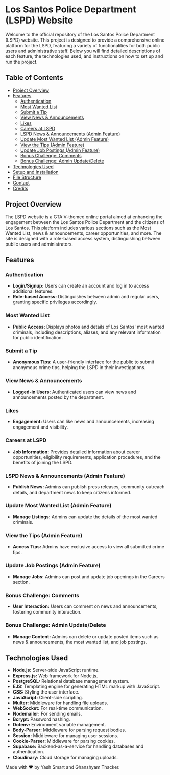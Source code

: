 # Los Santos Police Department (LSPD) Website

Welcome to the official repository of the Los Santos Police Department (LSPD) website. This project is designed to provide a comprehensive online platform for the LSPD, featuring a variety of functionalities for both public users and administrative staff. Below you will find detailed descriptions of each feature, the technologies used, and instructions on how to set up and run the project.

## Table of Contents
- [Project Overview](#project-overview)
- [Features](#features)
  - [Authentication](#authentication)
  - [Most Wanted List](#most-wanted-list)
  - [Submit a Tip](#submit-a-tip)
  - [View News & Announcements](#view-news--announcements)
  - [Likes](#likes)
  - [Careers at LSPD](#careers-at-lspd)
  - [LSPD News & Announcements (Admin Feature)](#lspd-news--announcements-admin-feature)
  - [Update Most Wanted List (Admin Feature)](#update-most-wanted-list-admin-feature)
  - [View the Tips (Admin Feature)](#view-the-tips-admin-feature)
  - [Update Job Postings (Admin Feature)](#update-job-postings-admin-feature)
  - [Bonus Challenge: Comments](#bonus-challenge-comments)
  - [Bonus Challenge: Admin Update/Delete](#bonus-challenge-admin-updatedelete)
- [Technologies Used](#technologies-used)
- [Setup and Installation](#setup-and-installation)
- [File Structure](#file-structure)
- [Contact](#contact)
- [Credits](#credits)

## Project Overview

The LSPD website is a GTA V-themed online portal aimed at enhancing the engagement between the Los Santos Police Department and the citizens of Los Santos. This platform includes various sections such as the Most Wanted List, news & announcements, career opportunities, and more. The site is designed with a role-based access system, distinguishing between public users and administrators.

## Features

### Authentication
- **Login/Signup:** Users can create an account and log in to access additional features.
- **Role-based Access:** Distinguishes between admin and regular users, granting specific privileges accordingly.

### Most Wanted List
- **Public Access:** Displays photos and details of Los Santos' most wanted criminals, including descriptions, aliases, and any relevant information for public identification.

### Submit a Tip
- **Anonymous Tips:** A user-friendly interface for the public to submit anonymous crime tips, helping the LSPD in their investigations.

### View News & Announcements
- **Logged-in Users:** Authenticated users can view news and announcements posted by the department.

### Likes
- **Engagement:** Users can like news and announcements, increasing engagement and visibility.

### Careers at LSPD
- **Job Information:** Provides detailed information about career opportunities, eligibility requirements, application procedures, and the benefits of joining the LSPD.

### LSPD News & Announcements (Admin Feature)
- **Publish News:** Admins can publish press releases, community outreach details, and department news to keep citizens informed.

### Update Most Wanted List (Admin Feature)
- **Manage Listings:** Admins can update the details of the most wanted criminals.

### View the Tips (Admin Feature)
- **Access Tips:** Admins have exclusive access to view all submitted crime tips.

### Update Job Postings (Admin Feature)
- **Manage Jobs:** Admins can post and update job openings in the Careers section.

### Bonus Challenge: Comments
- **User Interaction:** Users can comment on news and announcements, fostering community interaction.

### Bonus Challenge: Admin Update/Delete
- **Manage Content:** Admins can delete or update posted items such as news & announcements, the most wanted list, and job postings.

## Technologies Used
- **Node.js:** Server-side JavaScript runtime.
- **Express.js:** Web framework for Node.js.
- **PostgreSQL:** Relational database management system.
- **EJS:** Templating engine for generating HTML markup with JavaScript.
- **CSS:** Styling the user interface.
- **JavaScript:** Client-side scripting.
- **Multer:** Middleware for handling file uploads.
- **WebSocket:** For real-time communication.
- **Nodemailer:** For sending emails.
- **Bcrypt:** Password hashing.
- **Dotenv:** Environment variable management.
- **Body-Parser:** Middleware for parsing request bodies.
- **Session:** Middleware for managing user sessions.
- **Cookie-Parser:** Middleware for parsing cookies.
- **Supabase:** Backend-as-a-service for handling databases and authentication.
- **Cloudinary:** Cloud storage for managing uploads.





Made with ❤️ by Yash Smart and Ghanshyam Thacker.

